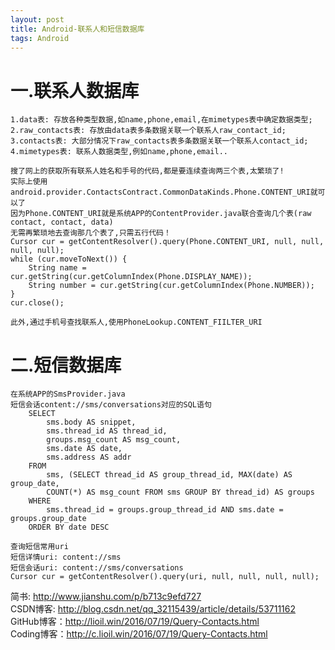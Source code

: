 ```yaml
---
layout: post
title: Android-联系人和短信数据库
tags: Android
---
```

# 一.联系人数据库
	1.data表: 存放各种类型数据,如name,phone,email,在mimetypes表中确定数据类型;
	2.raw_contacts表: 存放由data表多条数据关联一个联系人raw_contact_id;
	3.contacts表: 大部分情况下raw_contacts表多条数据关联一个联系人contact_id;
	4.mimetypes表: 联系人数据类型,例如name,phone,email..
	
	搜了网上的获取所有联系人姓名和手号的代码,都是要连续查询两三个表,太繁琐了!
	实际上使用android.provider.ContactsContract.CommonDataKinds.Phone.CONTENT_URI就可以了
	因为Phone.CONTENT_URI就是系统APP的ContentProvider.java联合查询几个表(raw contact, contact, data)
	无需再繁琐地去查询那几个表了,只需五行代码！
	Cursor cur = getContentResolver().query(Phone.CONTENT_URI, null, null, null, null);
	while (cur.moveToNext()) {
		String name = cur.getString(cur.getColumnIndex(Phone.DISPLAY_NAME));
		String number = cur.getString(cur.getColumnIndex(Phone.NUMBER));	
	}
	cur.close();
	
	此外,通过手机号查找联系人,使用PhoneLookup.CONTENT_FIILTER_URI

# 二.短信数据库
	在系统APP的SmsProvider.java
	短信会话content://sms/conversations对应的SQL语句
		SELECT
			sms.body AS snippet,
			sms.thread_id AS thread_id,
			groups.msg_count AS msg_count,
			sms.date AS date,
			sms.address AS addr
		FROM  
			sms, (SELECT thread_id AS group_thread_id, MAX(date) AS group_date, 
			COUNT(*) AS msg_count FROM sms GROUP BY thread_id) AS groups
		WHERE
			sms.thread_id = groups.group_thread_id AND sms.date = groups.group_date
		ORDER BY date DESC
	
	查询短信常用uri
	短信详情uri: content://sms
	短信会话uri: content://sms/conversations
	Cursor cur = getContentResolver().query(uri, null, null, null, null);
	
	
简书: http://www.jianshu.com/p/b713c9efd727   
CSDN博客: http://blog.csdn.net/qq_32115439/article/details/53711162  
GitHub博客：http://lioil.win/2016/07/19/Query-Contacts.html   
Coding博客：http://c.lioil.win/2016/07/19/Query-Contacts.html